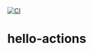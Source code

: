 [![CI](https://github.com/h0jicha/hello-actions/actions/workflows/ci.yml/badge.svg)](https://github.com/h0jicha/hello-actions/actions/workflows/ci.yml)
# hello-actions
